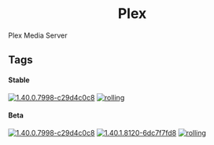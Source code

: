 <!---
NOTE: AUTO-GENERATED FILE
to edit this file, instead edit its template at: ./github/scripts/templates/container/README.md.j2
-->
<div align="center">

# Plex

</div>

Plex Media Server

## Tags

#### Stable



[![1.40.0.7998-c29d4c0c8](https://img.shields.io/badge/1.40.0.7998--c29d4c0c8-blue?style=flat-square)](https://github.com/kflix-tv/containers/pkgs/container/plex/186027898?tag=1.40.0.7998-c29d4c0c8)
 [![rolling](https://img.shields.io/badge/rolling-green?style=flat-square)](https://github.com/kflix-tv/containers/pkgs/container/plex/186027898?tag=rolling)

#### Beta



 [![1.40.0.7998-c29d4c0c8](https://img.shields.io/badge/1.40.0.7998--c29d4c0c8-blue?style=flat-square)](https://github.com/kflix-tv/containers/pkgs/container/plex-beta/180437800?tag=1.40.0.7998-c29d4c0c8)
 [![1.40.1.8120-6dc7f7fd8](https://img.shields.io/badge/1.40.1.8120--6dc7f7fd8-blue?style=flat-square)](https://github.com/kflix-tv/containers/pkgs/container/plex-beta/186027884?tag=1.40.1.8120-6dc7f7fd8)
 [![rolling](https://img.shields.io/badge/rolling-green?style=flat-square)](https://github.com/kflix-tv/containers/pkgs/container/plex-beta/186027884?tag=rolling)
